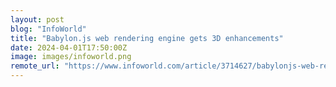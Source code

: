 ```yaml
---
layout: post
blog: "InfoWorld"
title: "Babylon.js web rendering engine gets 3D enhancements"
date: 2024-04-01T17:50:00Z
image: images/infoworld.png
remote_url: "https://www.infoworld.com/article/3714627/babylonjs-web-rendering-engine-gets-3d-enhancements.html#tk.rss_applicationdevelopment"
---
```

